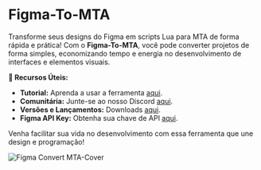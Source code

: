 # Figma-To-MTA

Transforme seus designs do Figma em scripts Lua para MTA de forma rápida e prática! Com o **Figma-To-MTA**, você pode converter projetos de forma simples, economizando tempo e energia no desenvolvimento de interfaces e elementos visuais. 

**🔗 Recursos Úteis:**
- **Tutorial:** Aprenda a usar a ferramenta [aqui](https://youtu.be/mvAy16JpKMA).
- **Comunitária:** Junte-se ao nosso Discord [aqui](https://discord.gg/rNAXhxN3hN).
- **Versões e Lançamentos:** Downloads [aqui](https://github.com/Trmxv9/Figma-To-MTA/releases).
- **Figma API Key:** Obtenha sua chave de API [aqui](https://www.figma.com/developers/api#access-tokens).

Venha facilitar sua vida no desenvolvimento com essa ferramenta que une design e programação!

![Figma Convert MTA-Cover](https://github.com/user-attachments/assets/40a82369-dc8a-4758-86b7-4bdc76cc98b7)
